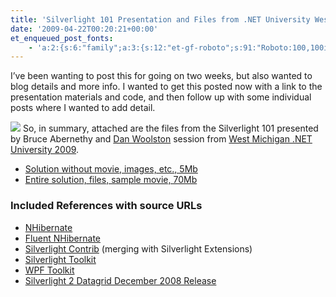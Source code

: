```yaml
---
title: 'Silverlight 101 Presentation and Files from .NET University West Michigan 2009'
date: '2009-04-22T00:20:21+00:00'
et_enqueued_post_fonts:
    - 'a:2:{s:6:"family";a:3:{s:12:"et-gf-roboto";s:91:"Roboto:100,100italic,300,300italic,regular,italic,500,500italic,700,700italic,900,900italic";s:22:"et-gf-roboto-condensed";s:59:"Roboto+Condensed:300,300italic,regular,italic,700,700italic";s:17:"et-gf-roboto-slab";s:51:"Roboto+Slab:100,200,300,regular,500,600,700,800,900";}s:6:"subset";a:7:{i:0;s:9:"latin-ext";i:1;s:5:"greek";i:2;s:9:"greek-ext";i:3;s:10:"vietnamese";i:4;s:8:"cyrillic";i:5;s:5:"latin";i:6;s:12:"cyrillic-ext";}}'
---
```


I’ve been wanting to post this for going on two weeks, but also wanted to blog details and more info. I wanted to get this posted now with a link to the presentation materials and code, and then follow up with some individual posts where I wanted to add detail.

[![](http://dodn.org/WestMichiganDotNetU/images/Site-Badge-I.gif)](http://dodn.org/WestMichiganDotNetU/) So, in summary, attached are the files from the Silverlight 101 presented by Bruce Abernethy and [Dan Woolston](http://www.danielwoolston.com/) session from [West Michigan .NET University 2009](http://dodn.org/WestMichiganDotNetU/).

- [Solution without movie, images, etc., 5Mb](http://blog.bruceabernethy.com/mirror/SL101.NETU.CODE.zip)
- [Entire solution, files, sample movie, 70Mb](http://blog.bruceabernethy.com/mirror/SL101.NETU.zip)

### Included References with source URLs

- [NHibernate](http://sourceforge.net/projects/nhibernate)
- [Fluent NHibernate](http://fluentnhibernate.org/)
- [Silverlight Contrib](http://silverlightcontrib.org/) (merging with Silverlight Extensions)
- [Silverlight Toolkit](http://www.codeplex.com/Silverlight)
- [WPF Toolkit](http://wpf.codeplex.com/Release/ProjectReleases.aspx?ReleaseId=25047)
- [Silverlight 2 Datagrid December 2008 Release](http://www.microsoft.com/downloads/details.aspx?FamilyID=084a1bb2-0078-4009-94ee-e659c6409db0&displaylang=en)
